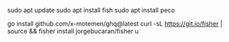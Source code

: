 sudo apt update 
sudo apt install fish
sudo apt install peco

go install github.com/x-motemen/ghq@latest
curl -sL https://git.io/fisher | source && fisher install jorgebucaran/fisher
u

